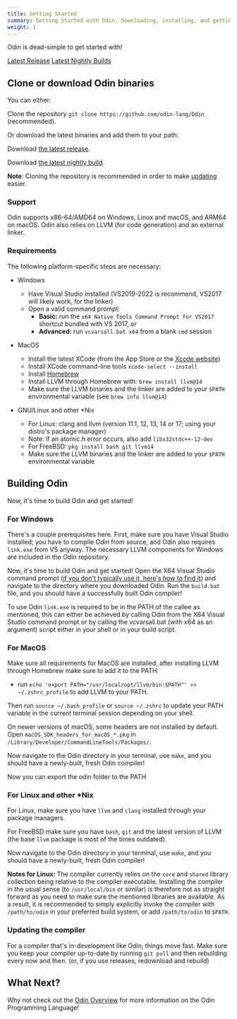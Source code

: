 ```yaml
---
title: Getting Started
summary: Getting Started with Odin. Downloading, installing, and getting your first program to compile and run.
weight: 1
---
```


Odin is dead-simple to get started with!

<a href="https://github.com/odin-lang/Odin/releases" class="btn btn-outline-primary">Latest Release</a>
<a href="/docs/nightly" class="btn btn-outline-primary">Latest Nightly Builds</a>


## Clone or download Odin binaries
You can either:

Clone the repository `git clone https://github.com/odin-lang/Odin` (recommended).

Or download the latest binaries and add them to your path:

Download [the latest release](https://github.com/odin-lang/Odin/releases/latest).

Download [the latest nightly build](/docs/nightly/).

**Note**: Cloning the repository is recommended in order to make [updating](#updating-the-compiler) easier.

### Support 
Odin supports x86-64/AMD64 on Windows, Linux and macOS, and ARM64 on macOS. Odin also relies on LLVM (for code generation) and an external linker.

### Requirements
The following platform-specific steps are necessary:

- Windows
    * Have Visual Studio installed (VS2019-2022 is recommend, VS2017 will likely work, for the linker)
    * Open a valid command prompt:
        * **Basic:** run the `x64 Native Tools Command Prompt for VS2017` shortcut bundled with VS 2017, or
        * **Advanced:** run `vcvarsall.bat x64` from a blank `cmd` session

- MacOS
    * Install the latest XCode (from the App Store or the [Xcode website](https://developer.apple.com/xcode/))
    * Install XCode command-line tools `xcode-select --install`
    * Install [Homebrew](https://brew.sh/) 
    * Install LLVM through Homebrew with: `brew install llvm@14`
    * Make sure the LLVM binaries and the linker are added to your `$PATH` environmental variable (see `brew info llvm@14`)

- GNU/Linux and other \*Nix
    * For Linux: clang and llvm (version 11.1, 12, 13, 14 or 17; using your distro's package manager)
    * Note: If an atomic.h error occurs, also add `libx32stdc++-12-dev`
    * For FreeBSD: `pkg install bash git llvm14`
    * Make sure the LLVM binaries and the linker are added to your `$PATH` environmental variable

## Building Odin
Now, it's time to build Odin and get started!

### For Windows
There's a couple prerequisites here. First, make sure you have Visual Studio installed; you have to compile Odin from source, and Odin also requires `link.exe` from VS anyway. The necessary LLVM components for Windows are included in the Odin repository.

Now, it's time to build Odin and get started! Open the X64 Visual Studio command prompt ([if you don't typically use it, here's how to find it](https://docs.microsoft.com/en-us/dotnet/framework/tools/developer-command-prompt-for-vs)) and navigate to the directory where you downloaded Odin. Run the `build.bat` file, and you should have a successfully built Odin compiler!

To use Odin `link.exe` is required to be in the PATH of the callee as mentioned, this can either be achieved by calling Odin from the X64 Visual Studio command prompt or by calling the vcvarsall.bat (with x64 as an argument) script either in your shell or in your build script.

### For MacOS
Make sure all requirements for MacOS are installed, after installing LLVM through Homebrew make sure to add it to the PATH:
- run `echo 'export PATH="/usr/local/opt/llvm/bin:$PATH"' >> ~/.zshrc_profile` to add LLVM to your PATH.

Then run `source ~/.bash_profile` or `source ~/.zshrc` to update your PATH variable in the current terminal session depending on your shell.

On newer versions of macOS, some headers are not installed by default. Open `macOS_SDK_headers_for_macOS_*.pkg` in `/Library/Developer/CommandLineTools/Packages/`.

Now navigate to the Odin directory in your terminal, use `make`, and you should have a newly-built, fresh Odin compiler!

Now you can export the odin folder to the PATH

### For Linux and other \*Nix
For Linux, make sure you have `llvm` and `clang` installed through your package managers.

For FreeBSD make sure you have `bash`, `git` and the latest version of LLVM (the base `llvm` package is most of the times outdated).

Now navigate to the Odin directory in your terminal, use `make`, and you should have a newly-built, fresh Odin compiler!

**Notes for Linux:** The compiler currently relies on the `core` and `shared` library collection being relative to the compiler executable. Installing the compiler in the usual sense (to `/usr/local/bin` or similar) is therefore not as straight forward as you need to make sure the mentioned libraries are available. As a result, it is recommended to simply explicitly invoke the compiler with `/path/to/odin` in your preferred build system, or add `/path/to/odin` to `$PATH`.

### Updating the compiler
For a compiler that's in-development like Odin, things move fast. Make sure you keep your compiler up-to-date by running `git pull` and then rebuilding every now and then. (or, if you use releases, redownload and rebuild)

## What Next?
Why not check out the [Odin Overview](/docs/overview/) for more information on the Odin Programming Language!
